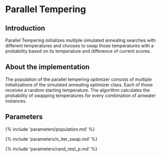 # Parallel Tempering


## Introduction

Parallel Tempering initializes multiple simulated annealing searches with different 
temperatures and chooses to swap those temperatures with a probability based on 
its temperature and difference of current scores.



## About the implementation

The population of the parallel tempering optimizer consists of multiple initializations
of the simulated annealing optimizer class. Each of those receives a random starting temperature.
The algorithm calculates the probability of swapping temperatures
for every combination of annealer instances. 



## Parameters

{% include 'parameters/population.md' %}

{% include 'parameters/n_iter_swap.md' %}

{% include 'parameters/rand_rest_p.md' %}
